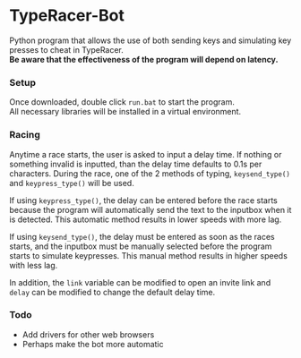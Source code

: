 # TypeRacer-Bot
Python program that allows the use of both sending keys and simulating key presses to cheat in TypeRacer.  
**Be aware that the effectiveness of the program will depend on latency.**  

### Setup
Once downloaded, double click `run.bat` to start the program.  
All necessary libraries will be installed in a virtual environment.  

### Racing
Anytime a race starts, the user is asked to input a delay time. If nothing or something invalid is inputted, than the delay time defaults to 0.1s per characters. During the race, one of the 2 methods of typing, `keysend_type()` and `keypress_type()` will be used.

If using `keypress_type()`, the delay can be entered before the race starts because the program will automatically send the text to the inputbox when it is detected. This automatic method results in lower speeds with more lag.

If using `keysend_type()`, the delay must be entered as soon as the races starts, and the inputbox must be manually selected before the program starts to simulate keypresses. This manual method results in higher speeds with less lag.

In addition, the `link` variable can be modified to open an invite link and `delay` can be modified to change the default delay time.

### Todo
- Add drivers for other web browsers
- Perhaps make the bot more automatic
